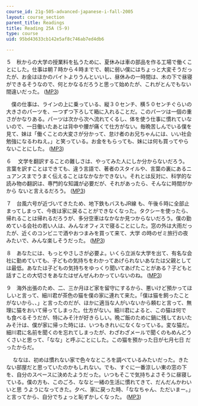 ```yaml
---
course_id: 21g-505-advanced-japanese-i-fall-2005
layout: course_section
parent_title: Readings
title: Reading 25A (5-9)
type: course
uid: 95bd43633cb142e5af8c746ab7ed4db6

---
```


５　秋からの大学の授業料を払うために、夏休みは車の部品を作る工場で働くことにした。仕事は朝７時から４時までで、朝に弱い僕にはちょっと大変そうだったが、お金はほかのバイトよりうんといいし、昼休みの一時間は、木の下で昼寝ができるそうなので、何とかなるだろうと思って始めたが、これがとんでもない 間違いだった。 ([MP3](/ans7870/21f/21f.505/f05/audio/Lesson25A-5.1.mp3))

　僕の仕事は、ラインの上に乗っている、縦３０センチ、横５０センチぐらいの大きさのパーツを、一つずつ下ろして箱に入れることだ。このパーツは一個の重さがかなりある。パーツは次から次へ流れてくるし、体を使う仕事に慣れていないので、一日働いたあとは背中や腰が痛くて仕方がない。毎晩苦しんでいる僕を 見て、妹は「働くことの大変さが分かって、怠け者のお兄ちゃんには、いい社会勉強になるわねえ。」と笑っている。お金をもらっても、妹には何も買ってやらないことにした。 ([MP3](/ans7870/21f/21f.505/f05/audio/Lesson25A-5.2.mp3))

６ 　文学を翻訳することの難しさは、やってみた人にしか分からないだろう。言葉を訳すことはできても、違う言語で、著者のスタイルや、言葉の裏にあるニュアンスまでうまく伝えることはなかなかできない。それとは反対に、科学的な読み物の翻訳は、専門的な知識が必要だが、それがあったら、そんなに時間がかから ないと言えるだろう。 ([MP3](/ans7870/21f/21f.505/f05/audio/Lesson25A-6.mp3))

７　台風六号が近づいてきたため、地下鉄もバスもJR線 も、午後６時に全部止まってしまって、今夜は家に戻ることができなくなった。タクシーを使ったら、帰れることは帰れるだろうが、多分空車はなかなか見つからないだろう。僕の勤めている会社の若い人は、みんなオフィスで寝ることにした。窓の外は大雨だったが、近くのコンビニで酒やおつまみを買って来て、大学 の時のゼミ旅行の夜みたいで、みんな楽しそうだった。 ([MP3](/ans7870/21f/21f.505/f05/audio/Lesson25A-7.mp3))

８　あなたには、もっとやさしさが必要よ。いくら立派な大学を出て、有名な会社に勤めていても、子どもの気持ちをわかってあげられないあなたは父親としては最低。あなたは子どもの気持ちをゆっくり聞いてあげたことがある？子どもと話すことの大切さをあなたはぜんぜんわかっていないのね。 ([MP3](/ans7870/21f/21f.505/f05/audio/Lesson25A-8.mp3))

９　海外出張のため、二、三か月ほど家を留守にするから、悪いけど預かってほしいと言って、細川君が茶色の猫を僕の家に連れて来た。「僕は猫を飼ったことがないから、、」と言ったのだが、ほかに適当な人がいないから頼むと言って、無理に猫をおいて帰ってしまった。仕方がない。細川君によると、この猫は何で も食べるそうだが、特にみそ汁が好きらしい。晩ご飯のために鍋に残しておいたみそ汁は、僕が家に帰った時には、いつもきれいになくなっている。変な猫だ。細川君に名前を聞くのを忘れてしまったが、わざわざメールで聞くのもめんどうくさいと思って、「なな」と呼ぶことにした。この猫を預かった日が七月七日 だったからだ。

　 ななは、初めは慣れない家で色々なところを調べているみたいだった。きたない部屋だと思っていたのかもしれない。でも、すぐに一番涼しい東の窓の下を、自分のスペースに決めたようだった。いつもそこで気持ちよさそうに昼寝している。僕の方も、このごろ、ななと一緒の生活に慣れてきて、だんだんかわいいと思 うようになってきた。夕べ、家に戻った時、「ななちゃん、ただいまー。」と言ってから、自分でちょっと恥ずかしくなった。 ([MP3](/ans7870/21f/21f.505/f05/audio/Lesson25A-9.mp3))